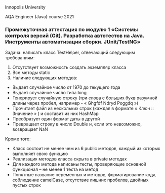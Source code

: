 Innopolis University

AQA Engineer (Java) course 2021

### Промежуточная аттестация по модулю 1 «Системы контроля версий (Git). Разработка автотестов на Java. Инструменты автоматизации сборки. JUnit/TestNG»
Задача: написать класс TestHelper, отвечающий следующим требованиям:

1. Отсутствует возможность создать экземпляр класса
2. Все методы static
3. Наличие следующих методов:

* Выдает случайное число от 1970 до текущего года
* Выдает случайное число типа long
* Генерирует случайную строку (три слова c больших букв разумной длины через пробел, например - « Ghgfdf Ndryd Poggdq »)
* Прочитает файл из нескольких строк (каждая в формате « Ключ :: Значение » ) и составит из них HashMap
* Преобразует один формат даты в другой
* Превращает строку в число Double и, если это невозможно, возвращает NaN

Кроме того:

* Класс состоит не менее чем из 6 public методов, каждый из которых выполняет свою функцию
* Реализация методов класса скрыта в private методах
* Для каждого метода написаны тесты, проверяющие основной функционал – не менее 1 теста на метод
* Понятные название переменных и методов, форматирование кода, соблюдение camelCase, отсутствие лишних пробелов, двойных пустых строк
